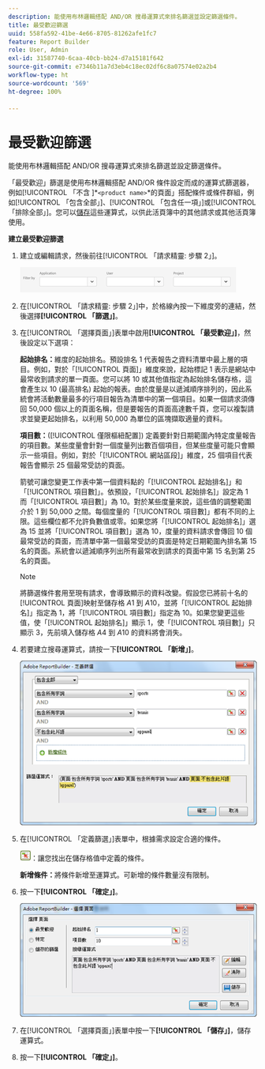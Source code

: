 ```yaml
---
description: 能使用布林邏輯搭配 AND/OR 搜尋運算式來排名篩選並設定篩選條件。
title: 最受歡迎篩選
uuid: 558fa592-41be-4e66-8705-81262afe1fc7
feature: Report Builder
role: User, Admin
exl-id: 31587740-6caa-40cb-bb24-d7a15181f642
source-git-commit: e7346b11a7d3eb4c18ec02df6c8a07574e02a2b4
workflow-type: ht
source-wordcount: '569'
ht-degree: 100%

---
```


# 最受歡迎篩選

能使用布林邏輯搭配 AND/OR 搜尋運算式來排名篩選並設定篩選條件。

「最受歡迎」篩選是使用布林邏輯搭配 AND/OR 條件設定而成的運算式篩選器，例如[!UICONTROL 「不含 ]*`<product name>`*的頁面」搭配條件或條件群組，例如[!UICONTROL 「包含全部」]、[!UICONTROL 「包含任一項」]或[!UICONTROL 「排除全部」]。您可以[儲存](/help/analyze/report-builder/layout/c-filter-dimensions/saved-filters.md)這些運算式，以供此活頁簿中的其他請求或其他活頁簿使用。

**建立最受歡迎篩選**

1. 建立或編輯請求，然後前往[!UICONTROL 「請求精靈: 步驟 2」]。

   ![步驟資訊](/help/admin/admin/assets/filter.png)

1. 在[!UICONTROL 「請求精靈: 步驟 2」]中，於格線內按一下維度旁的連結，然後選擇&#x200B;**[!UICONTROL 「篩選」]**。
1. 在[!UICONTROL 「選擇頁面」]表單中啟用&#x200B;**[!UICONTROL 「最受歡迎」]**，然後設定以下選項：

   **起始排名：**&#x200B;維度的起始排名。預設排名 1 代表報告之資料清單中最上層的項目。例如，對於「[!UICONTROL 頁面]」維度來說，起始標記 1 表示是網站中最常收到請求的單一頁面。您可以將 10 或其他值指定為起始排名儲存格，這會產生以 10 (最高排名) 起始的報表。由於度量是以遞減順序排列的，因此系統會將活動數量最多的行項目報告為清單中的第一個項目。如果一個請求須傳回 50,000 個以上的頁面名稱，但是要報告的頁面高達數千頁，您可以複製請求並變更起始排名，以利用 50,000 為單位的區塊擷取適量的資料。

   **項目數：**([!UICONTROL 僅限樞紐配置]) 定義要針對日期範圍內特定度量報告的項目數。某些度量會針對一個度量列出數百個項目，但某些度量可能只會顯示一些項目。例如，對於「[!UICONTROL 網站區段]」維度，25 個項目代表報告會顯示 25 個最常受訪的頁面。

   箭號可讓您變更工作表中第一個資料點的「[!UICONTROL 起始排名]」和「[!UICONTROL 項目數]」。依預設，「[!UICONTROL 起始排名]」設定為 1 而「[!UICONTROL 項目數]」為 10。對於某些度量來說，這些值的調整範圍介於 1 到 50,000 之間。每個度量的「[!UICONTROL 項目數]」都有不同的上限。這些欄位都不允許負數值或零。如果您將「[!UICONTROL 起始排名]」選為 15 並將「[!UICONTROL 項目數]」選為 10，度量的資料請求會傳回 10 個最常受訪的頁面，而清單中第一個最常受訪的頁面是特定日期範圍內排名第 15 名的頁面。系統會以遞減順序列出所有最常收到請求的頁面中第 15 名到第 25 名的頁面。

   >[!NOTE]
   >
   >將篩選條件套用至現有請求，會導致顯示的資料改變。假設您已將前十名的[!UICONTROL 頁面]映射至儲存格 $A$1 到 $A$10，並將「[!UICONTROL 起始排名]」指定為 1，將「[!UICONTROL 項目數]」指定為 10。如果您變更這些值，使「[!UICONTROL 起始排名]」顯示 1，使「[!UICONTROL 項目數]」只顯示 3，先前填入儲存格 $A$4 到 $A$10 的資料將會消失。

1. 若要建立搜尋運算式，請按一下&#x200B;**[!UICONTROL 「新增」]**。

   ![步驟資訊](assets/expressions_define_filter.png)

1. 在[!UICONTROL 「定義篩選」]表單中，根據需求設定合適的條件。

   ![select_cell_icon.png](assets/select_cell_icon.png)：讓您找出在儲存格值中定義的條件。

   **新增條件：**&#x200B;將條件新增至運算式。可新增的條件數量沒有限制。

1. 按一下&#x200B;**[!UICONTROL 「確定」]**。

   ![步驟資訊](assets/choose_page_02.png)

1. 在[!UICONTROL 「選擇頁面」]表單中按一下&#x200B;**[!UICONTROL 「儲存」]**，儲存運算式。
1. 按一下&#x200B;**[!UICONTROL 「確定」]**。
